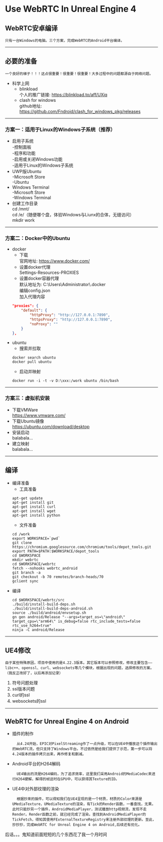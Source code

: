 # Use WebRTC In Unreal Engine 4

## WebRTC安卓编译
    只有一台Windows的电脑。三个方案，完成WebRTC的Android平台编译。

---
## 必要的准备
    一个良好的梯子！！！这点很重要！很重要！很重要！大多过程中的问题都源自于网络问题。
* 科学上网
    - blinkload  
        个人的推广链接: https://blinkload.to/aff/UXiq
    - clash for windows  
        github地址: https://github.com/Fndroid/clash_for_windows_pkg/releases

---
### 方案一：适用于Linux的Windows子系统（推荐）

* 启用子系统  
    -控制面板  
    -程序和功能  
    -启用或关闭Windows功能  
    -适用于Linux的Windows子系统  
* UWP版Ubuntu  
    -Microsoft Store  
    -Ubuntu
* Windows Terminal  
    -Microsoft Store  
    -Windows Terminal
* 创建工作目录  
    cd /mnt/  
    cd /e/（随便哪个盘，体验Windows与Liunx的合体，无缝访问）  
    mkdir work

---
### 方案二：Docker中的Ubuntu

* docker  
    - 下载  
    官网地址: https://www.docker.com/
    - 设置docker代理  
    Settings-Resources-PROXIES
    - 设置docker容器代理  
    默认地址为: C:\\Users\\Administrator\\.docker  
    编辑config.json  
    加入代理内容
    ```json
    "proxies": {
        "default": {
            "httpProxy": "http://127.0.0.1:7890",
            "httpsProxy": "http://127.0.0.1:7890",
            "noProxy": ""
        }
    },
    ```
* ubuntu
    - 搜索并拉取  
    ```
    docker search ubuntu
    docker pull ubuntu
    ```
    - 启动并映射
    ```
    docker run -i -t -v D:\xxx:/work ubuntu /bin/bash
    ```
---
### 方案三：虚拟机安装
* 下载VMWare  
    https://www.vmware.com/
* 下载Ubuntu镜像  
    https://ubuntu.com/download/desktop
* 安装启动  
    balabala...
* 建立映射  
    balabala...
---
## 编译
* 编译准备
    - 工具准备
    ```
    apt-get update
    apt-get install git
    apt-get install curl
    apt-get install wget
    apt-get install python
    ```
    - 文件准备
    ```
    cd /work
    export WORKSPACE=`pwd`
    git clone https://chromium.googlesource.com/chromium/tools/depot_tools.git
    export PATH=$PATH:$WORKSPACE/depot_tools
    cd $WORKSPACE
    mkdir webrtc
    cd $WORKSPACE/webrtc
    fetch --nohooks webrtc_android
    git branch -a
    git checkout -b 70 remotes/branch-heads/70
    gclient sync
    ```
* 编译
    ```
    cd $WORKSPACE/webrtc/src
    ./build/install-build-deps.sh
    ./build/install-build-deps-android.sh
    source ./build/android/envsetup.sh
    gn gen android/Release "--args=target_os=\"android\" target_cpu=\"arm64\" is_debug=false rtc_include_tests=false rtc_use_h264=true"
    ninja -C android/Release
    ```

---
## UE4修改

    由于某些特殊原因，项目中使用的是4.22.3版本。其它版本可以参照修改，修改主要包含——libc++、openssl、curl、websockets等几个模块，根据出现的问题，选择修改的方案。（我反正改好了，以后再添加记录）


1. 符号问题处理
2. ssl版本问题
3. curl的ssl
4. websockets的ssl


---
## WebRTC for Unreal Engine 4 on Android

* 插件的制作

        从4.24开始，EPIC对PixelStreaming作了一点升级，可以在UE4中播放这个插件输出的WebRTC流，但只支持了Windows平台。不过依然是给我们提供了示范，第一步可以将4.24版本的插件拷贝出来，再作修复和删减。

* Android平台的H264解码  

        UE4输出的流是H264编码，为了追求效率，这里我们采用Android的MediaCodec来进行H264硬解，解得的帧这时在GPU中，可以获得其Texture的ID。

* UE4中对外部纹理的渲染  

        根据抄来的插件，可以得知我们在UE4呈现的是一个材质，材质的Color来源是UMediaTexture，UMediaTexture的渲染，有Tick的Render函数，一番查找，无果。此时只能抄另一个插件，AndroidMediaPlayer，测试播放http视频流，发现不走Render。Render函数之前，就已经完成了渲染。查找到AndroidMediaPlayer的TickFetch，得知其使用FExternalTextureRegistry来注册外部纹理的更新。至此，抄抄抄，完成WebRTC for Unreal Engine 4 on Android,后续还有优化。


后话。。。鬼知道前面短短的几个东西花了我一个月时间
